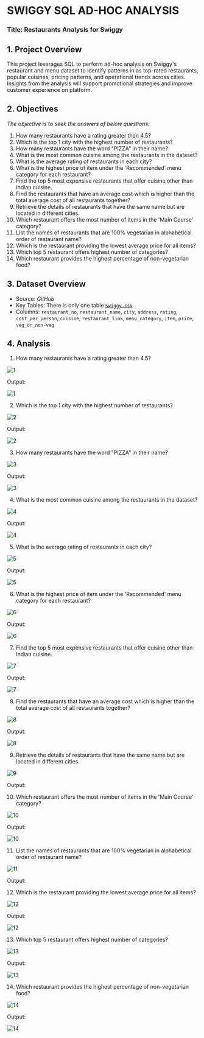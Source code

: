 # SWIGGY SQL AD-HOC ANALYSIS 

### Title: Restaurants Analysis for Swiggy

## 1.	Project Overview
This project leverages SQL to perform ad-hoc analysis on Swiggy's restaurant and menu dataset to identify patterns in as top-rated restaurants, popular cuisines, pricing patterns, and operational trends across cities. Insights from the analysis will support promotional strategies and improve customer experience on platform.

## 2.	Objectives
  *The objective is to seek the answers of below questions:*
  1.	How many restaurants have a rating greater than 4.5?
  2.	Which is the top 1 city with the highest number of restaurants?
  3.	How many restaurants have the word "PIZZA" in their name?
  4.	What is the most common cuisine among the restaurants in the dataset?
  5.	What is the average rating of restaurants in each city?
  6.	What is the highest price of item under the 'Recommended' menu category for each restaurant?
  7.	Find the top 5 most expensive restaurants that offer cuisine other than Indian cuisine.
  8.	Find the restaurants that have an average cost which is higher than the total average cost of all restaurants together?
  9.	Retrieve the details of restaurants that have the same name but are located in different cities.
  10.	Which restaurant offers the most number of items in the 'Main Course' category?
  11.	List the names of restaurants that are 100% vegetarian in alphabetical order of restaurant name?
  12.	Which is the restaurant providing the lowest average price for all items?
  13.	Which top 5 restaurant offers highest number of categories?
  14.	Which restaurant provides the highest percentage of non-vegetarian food?

## 3.	Dataset Overview

- Source: *GitHub*
- Key Tables: There is only one table  [`Swiggy.csv`](https://github.com/arpityadavphn/SQL-Ad-Hoc-Analysis/blob/main/Swiggy.csv)
- Columns: `restaurant_no`, `restaurant_name`, `city`, `address`, `rating`, `cost_per_person`, `cuisine`, `restaurant_link`, `menu_category`, `item`, `price`, `veg_or_non-veg`

 ## 4. Analysis

1.	How many restaurants have a rating greater than 4.5?
   
   ![1](https://github.com/user-attachments/assets/f04ffa1f-d108-4507-8505-ebefe2acd4df)
   
   Output:
    
   ![1](https://github.com/user-attachments/assets/1f782847-8646-41dd-85b5-8374131636b8)
   
2. Which is the top 1 city with the highest number of restaurants?
   
![2](https://github.com/user-attachments/assets/d815c2ec-6ad8-47c9-b9ab-a5d02ebd56af)

Output:

![2](https://github.com/user-attachments/assets/1d40bac7-a74a-4aeb-86a6-af17bbf750f1)

3. How many restaurants have the word "PIZZA" in their name?
   
![3](https://github.com/user-attachments/assets/0d2afbd0-94ae-468b-9813-9133573d4386)

Output:

![3](https://github.com/user-attachments/assets/dce34ce0-2897-4346-90a3-bce4827e9757)

4. What is the most common cuisine among the restaurants in the dataset?
   
![4](https://github.com/user-attachments/assets/49f30245-ad94-4b42-868e-e9d12e7c0363)

Output:

![4](https://github.com/user-attachments/assets/5800c7fe-e072-4e23-bbde-e02d55c0c296)

5. What is the average rating of restaurants in each city?
   
![5](https://github.com/user-attachments/assets/c7d45b66-2005-4694-9d02-7183a77694a3)

Output:

![5](https://github.com/user-attachments/assets/ce6c72b6-adb6-4bcf-9942-8fd060d03534)

6. What is the highest price of item under the 'Recommended' menu category for each restaurant?
   
![6](https://github.com/user-attachments/assets/1ec9828e-a3a5-4871-ac92-9326a2f0d0a8)

Output:

![6](https://github.com/user-attachments/assets/82f08253-6f3c-4892-a7d3-a90dece9aad9)

7. Find the top 5 most expensive restaurants that offer cuisine other than Indian cuisine.
   
![7](https://github.com/user-attachments/assets/03c36770-3f8d-49a5-b53b-9ef851b4801a)

Output:

![7](https://github.com/user-attachments/assets/5669f0f1-c4b4-482d-85ad-8472d9e77b46)

8. Find the restaurants that have an average cost which is higher than the total average cost of all restaurants together?
   
![8](https://github.com/user-attachments/assets/a65f02ba-c2f9-45c0-87b0-b36b205b2ced)

Output:

![8](https://github.com/user-attachments/assets/33bd9e11-f68d-4af1-9229-3af72fe5ab9f)

9. Retrieve the details of restaurants that have the same name but are located in different cities.
    
![9](https://github.com/user-attachments/assets/95a101c5-4bee-4abc-b925-50b0d2380d09)

Output:

10. Which restaurant offers the most number of items in the 'Main Course' category?
    
![10](https://github.com/user-attachments/assets/7d0fafd0-1120-459f-ab44-181e1cb4a2bb)

Output:

![10](https://github.com/user-attachments/assets/57dd2053-3841-425f-bd7d-7db4014984ff)

11. List the names of restaurants that are 100% vegetarian in alphabetical order of restaurant name?
    
![11](https://github.com/user-attachments/assets/8f6699e2-aa64-4d4d-b5b4-0cdc4bc17a0e)

Output:

12. Which is the restaurant providing the lowest average price for all items?
    
![12](https://github.com/user-attachments/assets/4a92be7b-52ad-4d49-9528-918f672e04f3)

Output:

![12](https://github.com/user-attachments/assets/f13fc4c5-74ac-4e8b-9531-887d1c378e1c)

13. Which top 5 restaurant offers highest number of categories?
    
![13](https://github.com/user-attachments/assets/ccf867a2-7c43-40fd-85d4-b5c5d8eebcd5)

Output:

![13](https://github.com/user-attachments/assets/f10bf613-7ec4-45ae-9365-a2b23430ef0a)


14. Which restaurant provides the highest percentage of non-vegetarian food?
    
 ![14](https://github.com/user-attachments/assets/cee05911-8f35-4b78-9da4-190d978548cc)

Output:

![14](https://github.com/user-attachments/assets/b8f525a3-388f-4e5a-9ee0-e680616ecbc9)
